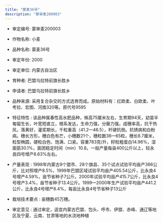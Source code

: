 ```yaml
---
title: "蒙麦36号"
description: "蒙审麦200003"
---
```

* 审定编号:  蒙审麦200003

*  作物名称:  小麦

*  品种名称:  蒙麦36号

*  审定年份:  2000

*  审定单位:  内蒙古自治区

* 育种者:  巴盟乌拉特前旗长胜乡

*  申请者:  巴盟乌拉特前旗长胜乡

*  品种来源:  采用复合杂交的方式选育而成。原始材料有：红欧柔、白欧柔、叶考拉、宏图、河南320等。原代号9595


*  特征特性 : 
该品种属春性高水肥品种，株高75厘米左右，生育期94天，幼苗半匍匐生长，叶宽短直立，根系发达，生命力强，分蘖力强，成穗率高，抗干热风，落黄好，灌浆期长，千粒重高（41.2—46.5），杆硬抗倒。抗锈病和白粉病。穗长方形，穗白色有芒，小穗数21个，穗粒数36—65粒，穗长8.7厘米，粒型椭圆，硬粒白色、饱满、口紧。容重783克/升，籽粒粗蛋白14.96%，湿面筋30.1%，面团稳定时间（min）10.8。一般产量每亩400公斤以上，较永良四号增产8.63%左右。

 
*  产量表现 : 
1998年内蒙古9个盟市、28个旗县、35个试点试验平均亩产366公斤，比对照增产8.5%，1999年巴盟区域试验平均亩产405.54公斤，比永良4号增产4.59%，亩节省种子7公斤。2000年试验平均亩产415.7公斤，比永良4号增产3.4%，亩节省种子13.4公斤。1999—2000年生产试验平均亩产441.2公斤，比永良4号增产8.4%，每亩比永良4号节省种子13公斤


*  栽培技术要点 : 
亩穗数45万穗。

*  审定意见 : 
通过审定，适宜内蒙古巴盟、包头、呼市、伊盟、赤峰、通辽等地区及宁夏、云南、甘肃等地的水浇地种植

